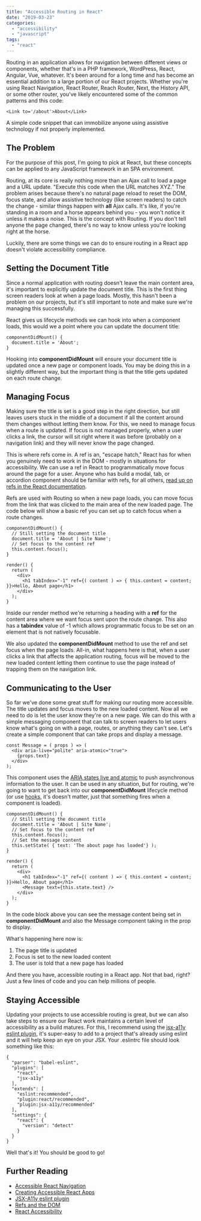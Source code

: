 ```yaml
---
title: "Accessible Routing in React"
date: "2019-03-23"
categories: 
  - "accessibility"
  - "javascript"
tags: 
  - "react"
---
```


Routing in an application allows for navigation between different views or components, whether that's in a PHP framework, WordPress, React, Angular, Vue, whatever. It's been around for a long time and has become an essential addition to a large portion of our React projects. Whether you're using React Navigation, React Router, Reach Router, Next, the History API, or some other router, you've likely encountered some of the common patterns and this code:

```
<Link to='/about'>About</Link>
```

A simple code snippet that can immobilize anyone using assistive technology if not properly implemented.

## The Problem

For the purpose of this post, I'm going to pick at React, but these concepts can be applied to any JavaScript framework in an SPA environment.

Routing, at its core is really nothing more than an Ajax call to load a page and a URL update. "Execute this code when the URL matches XYZ." The problem arises because there's no natural page reload to reset the DOM, focus state, and allow assistive technology (like screen readers) to catch the change - similar things happen with **all** Ajax calls. It's like, if you're standing in a room and a horse appears behind you - you won't notice it unless it makes a noise. This is the concept with Routing. If you don't tell anyone the page changed, there's no way to know unless you're looking right at the horse.

Luckily, there are some things we can do to ensure routing in a React app doesn't violate accessibility compliance.

## Setting the Document Title

Since a normal application with routing doesn't leave the main content area, it's important to explicitly update the document title. This is the first thing screen readers look at when a page loads. Mostly, this hasn't been a problem on our projects, but it's still important to note and make sure we're managing this successfully.

React gives us lifecycle methods we can hook into when a component loads, this would we a point where you can update the document title:

```
componentDidMount() {
  document.title = 'About';
}
```

Hooking into **componentDidMount** will ensure your document title is updated once a new page or component loads. You may be doing this in a slightly different way, but the important thing is that the title gets updated on each route change.

## Managing Focus

Making sure the title is set is a good step in the right direction, but still leaves users stuck in the middle of a document if all the content around them changes without letting them know. For this, we need to manage focus when a route is updated. If focus is not managed properly, when a user clicks a link, the cursor will sit right where it was before (probably on a navigation link) and they will never know the page changed.

This is where refs come in. A ref is an, "escape hatch," React has for when you genuinely need to work in the DOM - mostly in situations for accessibility. We can use a ref in React to programmatically move focus around the page for a user. Anyone who has build a modal, tab, or accordion component should be familiar with refs, for all others, [read up on refs in the React documentation](https://reactjs.org/docs/refs-and-the-dom.html).

Refs are used with Routing so when a new page loads, you can move focus from the link that was clicked to the main area of the new loaded page. The code below will show a basic ref you can set up to catch focus when a route changes.

```
componentDidMount() {
  // Still setting the document title
  document.title = 'About | Site Name';
  // Set focus to the content ref
  this.content.focus();
}

render() {
  return (
    <div>
      <h1 tabIndex="-1" ref={( content ) => { this.content = content; }}>Hello, About page</h1>
    </div>
  );
}
```

Inside our render method we're returning a heading with a **ref** for the content area where we want focus sent upon the route change. This also has a **tabindex** value of -1 which allows programmatic focus to be set on an element that is not natively focusable.

We also updated the **componentDidMount** method to use the ref and set focus when the page loads. All-in, what happens here is that, when a user clicks a link that affects the application routing, focus will be moved to the new loaded content letting them continue to use the page instead of trapping them on the navigation link.

## Communicating to the User

So far we've done some great stuff for making our routing more accessible. The title updates and focus moves to the new loaded content. Now all we need to do is let the user know they're on a new page. We can do this with a simple messaging component that can talk to screen readers to let users know what's going on with a page, routes, or anything they can't see. Let's create a simple component that can take props and display a message.

```
const Message = ( props ) => (
  <div aria-live="polite" aria-atomic="true">
    {props.text}
  </div>
);
```

This component uses the [ARIA states live and atomic](https://developer.mozilla.org/en-US/docs/Web/Accessibility/ARIA/ARIA_Live_Regions) to push asynchronous information to the user. It can be used in any situation, but for routing, we're going to want to get back into our **componentDidMount** lifecycle method (or use [hooks](https://reactjs.org/docs/hooks-intro.html), it's doesn't matter, just that something fires when a component is loaded).

```
componentDidMount() {
  // Still setting the document title
  document.title = 'About | Site Name';
  // Set focus to the content ref
  this.content.focus();
  // Set the message content
  this.setState( { text: 'The about page has loaded'} );
}

render() {
  return (
    <div>
      <h1 tabIndex="-1" ref={( content ) => { this.content = content; }}>Hello, About page</h1>
      <Message text={this.state.text} />
    </div>
  );
}
```

In the code block above you can see the message content being set in **componentDidMount** and also the Message component taking in the prop to display.

What's happening here now is:

1. The page title is updated
2. Focus is set to the new loaded content
3. The user is told that a new page has loaded

And there you have, accessible routing in a React app. Not that bad, right? Just a few lines of code and you can help millions of people.

## Staying Accessible

Updating your projects to use accessible routing is great, but we can also take steps to ensure our React work maintains a certain level of accessibility as a build matures. For this, I recommend using the [jsx-a11y eslint plugin](https://github.com/evcohen/eslint-plugin-jsx-a11y), it's super-easy to add to a project that's already using eslint and it will help keep an eye on your JSX. Your .eslintrc file should look something like this:

```
{
  "parser": "babel-eslint",
  "plugins": [
    "react",
    "jsx-a11y"
  ],
  "extends": [
    "eslint:recommended",
    "plugin:react/recommended",
    "plugin:jsx-a11y/recommended"
  ],
  "settings": {
    "react": {
      "version": "detect"
    }
  }
}
```

Well that's it! You should be good to go!

## Further Reading

- [Accessible React Navigation](https://almerosteyn.com/2017/03/accessible-react-navigation)
- [Creating Accessible React Apps](http://simplyaccessible.com/article/react-a11y/)
- [JSX-A11y eslint plugin](https://github.com/evcohen/eslint-plugin-jsx-a11y)
- [Refs and the DOM](https://reactjs.org/docs/refs-and-the-dom.html)
- [React Accessibility](https://reactjs.org/docs/accessibility.html)
